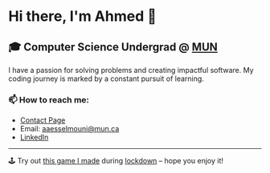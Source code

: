 # Hi there, I'm Ahmed 👋

## 🎓 Computer Science Undergrad @ [MUN](https://www.mun.ca)

I have a passion for solving problems and creating impactful software. My coding journey is marked by a constant pursuit of learning.

### 📫 How to reach me:
- [Contact Page](https://ahamsel.github.io/portfolio/pages/contact)
- Email: [aaesselmouni@mun.ca](mailto:aaesselmouni@mun.ca)
- [LinkedIn](https://www.linkedin.com/in/aaesselmouni)

---

🕹️ Try out [this game I made](https://aaess.itch.io/game-without-art) during [lockdown](https://github.com/ahamSel/Lockdown) – hope you enjoy it!
